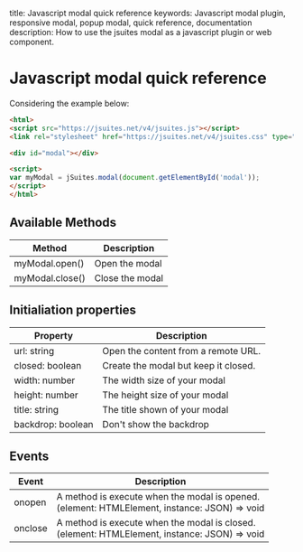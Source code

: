 title: Javascript modal quick reference
keywords: Javascript modal plugin, responsive modal, popup modal, quick reference, documentation
description: How to use the jsuites modal as a javascript plugin or web component.

Javascript modal quick reference
================================

Considering the example below:

```html
<html>
<script src="https://jsuites.net/v4/jsuites.js"></script>
<link rel="stylesheet" href="https://jsuites.net/v4/jsuites.css" type="text/css" />

<div id="modal"></div>

<script>
var myModal = jSuites.modal(document.getElementById('modal'));
</script>
</html>
```

  
  

Available Methods
-----------------

| Method | Description |
| --- | --- |
| myModal.open() | Open the modal |
| myModal.close() | Close the modal |

  
  

Initialiation properties
------------------------

| Property | Description |
| --- | --- |
| url: string | Open the content from a remote URL. |
| closed: boolean | Create the modal but keep it closed. |
| width: number | The width size of your modal |
| height: number | The height size of your modal |
| title: string | The title shown of your modal |
| backdrop: boolean | Don't show the backdrop |

  
  

Events
------

| Event | Description |
| --- | --- |
| onopen | A method is execute when the modal is opened.  <br>(element: HTMLElement, instance: JSON) => void |
| onclose | A method is execute when the modal is closed.  <br>(element: HTMLElement, instance: JSON) => void |
